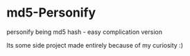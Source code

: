 # md5-Personify
personify being md5 hash - easy complication version
  
Its some side project made entirely because of my curiosity :)
